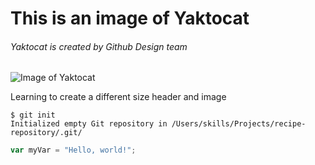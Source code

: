 # This is an image of Yaktocat
###### Yaktocat is created by Github Design team
![Image of Yaktocat](https://octodex.github.com/images/yaktocat.png)

Learning to create a different size header and image

```
$ git init
Initialized empty Git repository in /Users/skills/Projects/recipe-repository/.git/
```
``` javascript
var myVar = "Hello, world!";
```
